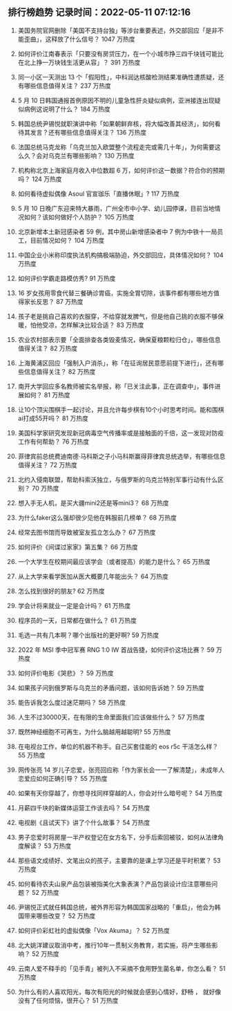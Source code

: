 
## 排行榜趋势 记录时间：2022-05-11 07:12:16
  
  1. 美国务院官网删除「美国不支持台独」等涉台重要表述，外交部回应「是非不能歪曲」，这释放了什么信号？ 1047 万热度
    
  2. 如何评价江南春表示「只要没有房贷压力，在一个小城市挣三四千块钱可能比在北上挣一万块钱生活更从容」？ 391 万热度
    
  3. 同一小区一天测出 13 个「假阳性」，中科润达核酸检测结果准确性遭质疑，还有哪些信息值得关注？ 237 万热度
    
  4. 5 月 10 日韩国通报首例原因不明的儿童急性肝炎疑似病例，亚洲接连出现疑似病例这说明了什么？ 184 万热度
    
  5. 韩国总统尹锡悦就职演讲中称「如果朝鲜弃核，将大幅改善其经济」，如何看待其发言？还有哪些信息值得关注？ 136 万热度
    
  6. 法国总统马克龙称「乌克兰加入欧盟整个流程走完或需几十年」，为何需要这么久？会对乌克兰有哪些影响？ 130 万热度
    
  7. 机构称北京上海家庭月收入中位数超 6 万，如何评价这一数据？符合你的预期吗？ 124 万热度
    
  8. 如何看待虚拟偶像 Asoul 官宣珈乐「直播休眠」? 117 万热度
    
  9. 5 月 10 日晚广东迎来特大暴雨，广州全市中小学、幼儿园停课，目前当地情况如何？该如何做好个人防护？ 105 万热度
    
  10. 北京新增本土新冠感染者 59 例，其中房山新增感染者中 7 例为中铁十一局员工，目前情况如何？ 104 万热度
    
  11. 中国企业小米称印度执法机构搞极端胁迫，外交部回应，具体情况如何？ 104 万热度
    
  12. 如何评价学霸走路模仿秀? 91 万热度
    
  13. 16 岁女孩用零食代替三餐确诊胃癌，实施全胃切除，该事件都有哪些地方值得家长反思？ 87 万热度
    
  14. 孩子老是挑自己喜欢的衣服穿，不给穿就发脾气，但是他自己挑的衣服不够保暖，怕他受凉，怎样解决比较合适？ 83 万热度
    
  15. 农业农村部表示要「全面排查各类毁麦情况，确保夏粮颗粒归仓」，哪些信息值得关注？ 82 万热度
    
  16. 上海黄浦区回应「强制入户消杀」，称「在征询居民意愿前提下进行」，还有哪些信息值得关注？ 82 万热度
    
  17. 南开大学回应多名教师被实名举报，称「已关注此事，正在调查中」，事件进展如何？ 81 万热度
    
  18. 让10个顶尖围棋手一起讨论，并且允许每步棋有10个小时思考时间。能和围棋ai打成55开吗？ 81 万热度
    
  19. 美国科学家研究发现新冠病毒空气传播率或是接触面的千倍，这一发现对防疫工作有何帮助？ 76 万热度
    
  20. 菲律宾前总统费迪南德·马科斯之子小马科斯赢得菲律宾总统选举，有哪些信息值得关注？ 72 万热度
    
  21. 北约入侵南联盟，帮助科索沃独立，与俄罗斯的乌克兰特别军事行动有什么区别？ 70 万热度
    
  22. 想入手无人机，是买大疆mini2还是等mini3？ 68 万热度
    
  23. 为什么faker这么强却很少见他在韩服前几榜单？ 68 万热度
    
  24. 经常去图书馆而导致被室友孤立怎么办？ 67 万热度
    
  25. 如何评价《间谍过家家》第五集？ 66 万热度
    
  26. 一个大学生在校期间最应该学会（或者提高）的能力是什么？ 65 万热度
    
  27. 从上大学来看学医加从医大概要几年能出头？ 64 万热度
    
  28. 怎么找到很好的朋友? 62 万热度
    
  29. 学会计将来就业一定是会计吗？ 61 万热度
    
  30. 程序员的一天，日常都在做什么？ 61 万热度
    
  31. 毛选一共有几本啊？哪个出版社的更好啊? 59 万热度
    
  32. 2022 年 MSI 季中冠军赛 RNG 1:0 IW 首战告捷，如何评价这场比赛？ 59 万热度
    
  33. 如何评价电影《哭悲》？ 59 万热度
    
  34. 如果孩子问到俄罗斯与乌克兰的矛盾问题，该如何告诉她？ 59 万热度
    
  35. 能告诉我怎么度过迷茫期吗？ 58 万热度
    
  36. 人生不过30000天，在有限的生命里面我们应该做些什么？ 57 万热度
    
  37. 既然神经细胞不可再生，为什么脑越用越聪明? 55 万热度
    
  38. 在电视台工作，单位的机器不称手。自己买套佳能的 eos r5c 干活怎么样？ 55 万热度
    
  39. 网传张亮 14 岁儿子恋爱，张亮回应称「作为家长会一一了解清楚」，未成年人恋爱应如何正确引导？ 55 万热度
    
  40. 如果有天你穿越了，你想寻找同样穿越的人，你会对什么暗号呢？ 54 万热度
    
  41. 月薪四千块的新媒体运营工作该去吗？ 54 万热度
    
  42. 电视剧《且试天下》讲了个什么故事？ 54 万热度
    
  43. 男子恋爱时将房屋一半产权登记在女方名下，分手后索回被驳，如何从法律角度解读？ 53 万热度
    
  44. 那些语文成绩好、文笔出众的孩子，主要靠的是课上学习还是平时积累？ 53 万热度
    
  45. 如何看待农夫山泉产品包装被指美化大象表演？产品包装设计应注意哪些问题？ 52 万热度
    
  46. 尹锡悦正式就任韩国总统，被外界形容为韩国国家战略的「重启」，他会为韩国带来哪些改变？ 52 万热度
    
  47. 如何评价彩虹社的虚拟偶像「Vox Akuma」？ 52 万热度
    
  48. 北大姚洋建议取消中考，推行10年一贯制义务教育，若实施，将产生哪些影响？ 52 万热度
    
  49. 云南人爱不释手的「见手青」被列入不采摘不食用野生菌名单，你怎么看？ 51 万热度
    
  50. 为什么有的人喜欢阳光，每次有阳光的时候就会感到心情好，舒畅 ， 就好像没有了任何烦恼，很开心？ 51 万热度
    